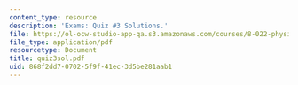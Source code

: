 ```yaml
---
content_type: resource
description: 'Exams: Quiz #3 Solutions.'
file: https://ol-ocw-studio-app-qa.s3.amazonaws.com/courses/8-022-physics-ii-electricity-and-magnetism-fall-2002/868f2dd707025f9f41ec3d5be281aab1_quiz3sol.pdf
file_type: application/pdf
resourcetype: Document
title: quiz3sol.pdf
uid: 868f2dd7-0702-5f9f-41ec-3d5be281aab1
---
```

